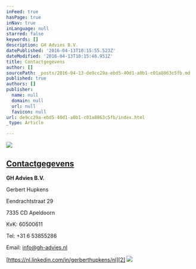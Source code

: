 ```yaml
---
inFeed: true
hasPage: true
inNav: true
inLanguage: null
starred: false
keywords: []
description: GH Advies B.V.
datePublished: '2016-04-13T10:15:55.523Z'
dateModified: '2016-04-13T10:15:48.951Z'
title: Contactgegevens
author: []
sourcePath: _posts/2016-04-13-de9cc29a-ebd5-40d1-a0b1-c01a8863c5fb.md
published: true
authors: []
publisher:
  name: null
  domain: null
  url: null
  favicon: null
url: de9cc29a-ebd5-40d1-a0b1-c01a8863c5fb/index.html
_type: Article

---
```

![](https://the-grid-user-content.s3-us-west-2.amazonaws.com/453aef15-7d9e-428d-bc0e-f00466c2dbe1.jpg)

## [Contactgegevens][0]

**GH Advies B.V.**

Gerbert Hupkens

Eendrachtstraat 29

7335 CD Apeldoorn

KvK: 60500611

Tel: +31 6 53855286

Email: [info@gh-advies.nl][1]

[https://nl.linkedin.com/in/gerberthupkens/nl][2]
![](https://the-grid-user-content.s3-us-west-2.amazonaws.com/bfab8a09-da5e-4837-a558-2dfee03a36bc.jpg)

[0]: http://gh-advies.nl/contact.html
[1]: mailto:info@gh-advies.nl
[2]: https://nl.linkedin.com/in/gerberthupkens/nl